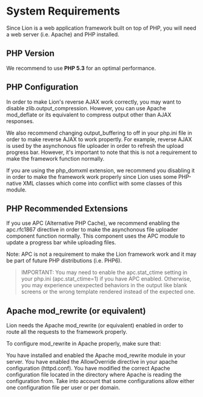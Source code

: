 # System Requirements #

Since Lion is a web application framework built on top of PHP, you will need a web server (i.e. Apache) and PHP installed.

## PHP Version ##
We recommend to use **PHP 5.3** for an optimal performance.

## PHP Configuration ##
In order to make Lion's reverse AJAX work correctly, you may want to disable zlib.output\_compression. However, you can use Apache mod\_deflate or its equivalent to compress output other than AJAX responses.

We also recommend changing output\_buffering to off in your php.ini file in order to make reverse AJAX to work propertly. For example, reverse AJAX is used by the asynchonous file uploader in order to refresh the upload progress bar.
However, it's important to note that this is not a requirement to make the framework function normally.

If you are using the php\_domxml extension, we recommend you disabling it in order to make the framework work properly since Lion uses some PHP-native XML classes which come into conflict with some classes of this module.


## PHP Recommended Extensions ##
If you use APC (Alternative PHP Cache), we recommend enabling the apc.rfc1867 directive in order to make the asynchonous file uploader component function normally. This component uses the APC module to update a progress bar while uploading files.

Note: APC is not a requirement to make the Lion framework work and it may be part of future PHP distributions (i.e. PHP6).

> IMPORTANT: You may need to enable the apc.stat\_ctime setting in your php.ini (apc.stat\_ctime=1) if you have APC enabled. Otherwise, you may experience unexpected behaviors in the output like blank screens or the wrong template rendered instead of the expected one.

## Apache mod\_rewrite (or equivalent) ##
Lion needs the Apache mod\_rewrite (or equivalent) enabled in order to route all the requests to the framework properly.

To configure mod\_rewrite in Apache properly, make sure that:

You have installed and enabled the Apache mod\_rewrite module in your server.
You have enabled the AllowOverride directive in your apache configuration (httpd.conf).
You have modified the correct Apache configuration file located in the directory where Apache is reading the configuration from.
Take into account that some configurations allow either one configuration file per user or per domain.

